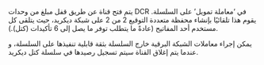 يتم فتح قناة عن طريق قفل مبلغ من وحدات DCR في ‘معاملة تمويل’ على السلسلة. يقوم هذا تلقائيًا بإنشاء محفظة متعددة التوقيع 2 من 2 على شبكة ديكريد، حيث يتلقى كل مستخدم أحد المفاتيح (عادةً ما يتطلب توفر ما يصل إلى 6 تأكيدات (كتل).).

يمكن إجراء معاملات الشبكة البرقية خارج السلسلة بثقة قابلية تنفيذها على السلسلة، و عندما يتم إغلاق القناة سيتم تسجيل رصيدها في سلسلة كتل ديكريد. 
